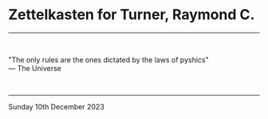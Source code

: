 # Zettelkasten for Turner, Raymond C.

---

</br>

"The only rules are the ones dictated by the laws of pyshics"\
― The Universe

</br>

---

Sunday 10th December 2023
